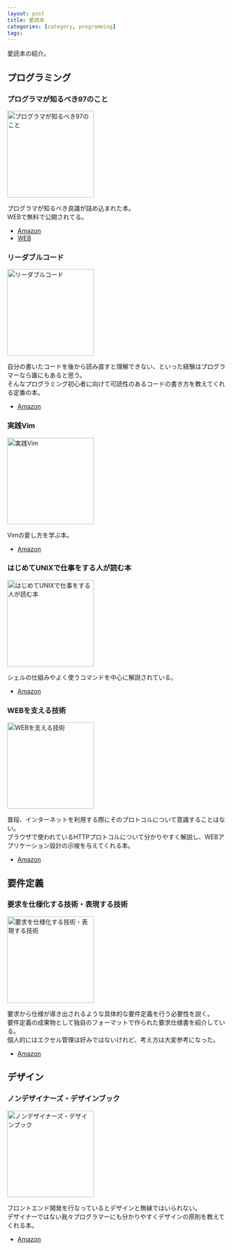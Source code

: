 ```yaml
---
layout: post
title: 愛読本
categories: [category, programming]
tags:
---
```


愛読本の紹介。

## プログラミング

### プログラマが知るべき97のこと

<img src="https://images-na.ssl-images-amazon.com/images/I/511RPej0BNL.jpg" alt="プログラマが知るべき97のこと" width="200" />

プログラマが知るべき良識が詰め込まれた本。  
WEBで無料で公開されてる。

- [Amazon](https://amzn.to/3NcU3f1)
- [WEB](https://プログラマが知るべき97のこと.com)

### リーダブルコード

<img src="https://images-fe.ssl-images-amazon.com/images/I/51MgH8Jmr3L._SY291_BO1,204,203,200_QL40_ML2_.jpg" alt="リーダブルコード" width="200" />

自分の書いたコードを後から読み直すと理解できない、といった経験はプログラマーなら誰にもあると思う。  
そんなプログラミング初心者に向けて可読性のあるコードの書き方を教えてくれる定番の本。

- [Amazon](https://amzn.to/3FJLBkY)

### 実践Vim

<img src="https://m.media-amazon.com/images/I/51c5qMHV5VL.jpg" alt="実践Vim" width="200" />

Vimの愛し方を学ぶ本。

- [Amazon](https://amzn.to/3MgQYuy)

### はじめてUNIXで仕事をする人が読む本

<img src="https://m.media-amazon.com/images/I/51kcfORQGGL.jpg" alt="はじめてUNIXで仕事をする人が読む本" width="200" />

シェルの仕組みやよく使うコマンドを中心に解説されている。

- [Amazon](https://amzn.to/3a1clli)

### WEBを支える技術

<img src="https://m.media-amazon.com/images/I/51HNAhxudcL._SY346_.jpg" alt="WEBを支える技術" width="200" />

普段、インターネットを利用する際にそのプロトコルについて意識することはない。  
ブラウザで使われているHTTPプロトコルについて分かりやすく解説し、WEBアプリケーション設計の示唆を与えてくれる本。

- [Amazon](https://amzn.to/37P6COQ)

## 要件定義

### 要求を仕様化する技術・表現する技術

<img src="https://m.media-amazon.com/images/I/51XWTDHhFKL.jpg" alt="要求を仕様化する技術・表現する技術" width="200" />

要求から仕様が導き出されるような具体的な要件定義を行う必要性を説く。  
要件定義の成果物として独自のフォーマットで作られた要求仕様書を紹介している。  
個人的にはエクセル管理は好みではないけれど、考え方は大変参考になった。

- [Amazon](https://amzn.to/3FJE71g)

## デザイン

### ノンデザイナーズ・デザインブック

<img src="https://images-na.ssl-images-amazon.com/images/I/61JAysNAYBL.jpg" alt="ノンデザイナーズ・デザインブック" width="200" />

フロントエンド開発を行なっているとデザインと無縁ではいられない。  
デザイナーではない我々プログラマーにも分かりやすくデザインの原則を教えてくれる本。

- [Amazon](https://amzn.to/39kwfHo)